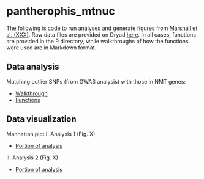 # pantherophis_mtnuc

The following is code to run analyses and generate figures from [Marshall et al. (XXX)](REFER). Raw data files are provided on Dryad [here](https://datadryad.org/XXX). In all cases, functions are provided in the R directory, while walkthroughs of how the functions were used are in Markdown format.

## Data analysis

Matching outlier SNPs (from GWAS analysis) with those in NMT genes:
* [Walkthrough](REFER)
* [Functions](REFER)

## Data visualization

Manhattan plot
I. Analysis 1 (Fig. X)
* [Portion of analysis](REFER)

II. Analysis 2 (Fig. X)
* [Portion of analysis](REFER)
